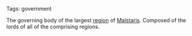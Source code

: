 Tags: government

The governing body of the largest [region](Regions) of [Malstaris](Malstaris). Composed of the lords of all of the comprising regions. 